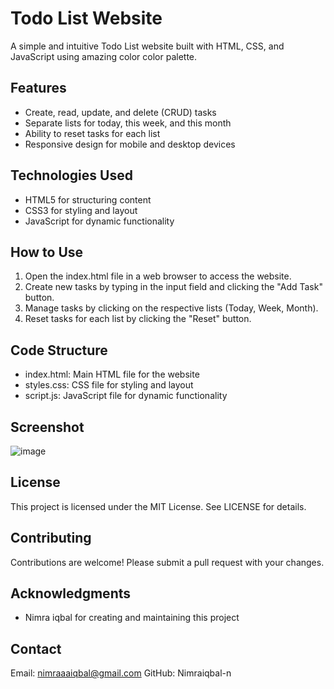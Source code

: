 # Todo List Website

A simple and intuitive Todo List website built with HTML, CSS, and JavaScript using amazing color color palette.

## Features
- Create, read, update, and delete (CRUD) tasks
- Separate lists for today, this week, and this month
- Ability to reset tasks for each list
- Responsive design for mobile and desktop devices

## Technologies Used
- HTML5 for structuring content
- CSS3 for styling and layout
- JavaScript for dynamic functionality

## How to Use
1. Open the index.html file in a web browser to access the website.
2. Create new tasks by typing in the input field and clicking the "Add Task" button.
3. Manage tasks by clicking on the respective lists (Today, Week, Month).
4. Reset tasks for each list by clicking the "Reset" button.

## Code Structure
- index.html: Main HTML file for the website
- styles.css: CSS file for styling and layout
- script.js: JavaScript file for dynamic functionality

## Screenshot 
![image](https://github.com/user-attachments/assets/146d9fed-b25d-4ea3-8093-83df5580f97f)


## License
This project is licensed under the MIT License. See LICENSE for details.

## Contributing
Contributions are welcome! Please submit a pull request with your changes.

## Acknowledgments
- Nimra iqbal for creating and maintaining this project

## Contact
Email: nimraaaiqbal@gmail.com
GitHub: Nimraiqbal-n
